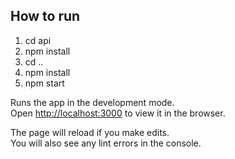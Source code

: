 ## How to run 
1) cd api
2) npm install
3) cd ..
4) npm install
5) npm start


Runs the app in the development mode.\
Open [http://localhost:3000](http://localhost:3000) to view it in the browser.

The page will reload if you make edits.\
You will also see any lint errors in the console.